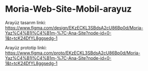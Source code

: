 # Moria-Web-Site-Mobil-arayuz

Arayüz tasarım linki: https://www.figma.com/design/EKzECKL3SBdsA2cU86Bp0d/Moria-Yaz%C4%B1l%C4%B1m-%7C-Ana-Site?node-id=0-1&t=tcK24DfYL8ggsedg-1

Arayüz prototip linki: https://www.figma.com/proto/EKzECKL3SBdsA2cU86Bp0d/Moria-Yaz%C4%B1l%C4%B1m-%7C-Ana-Site?node-id=0-1&t=tcK24DfYL8ggsedg-1
